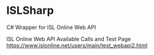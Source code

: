# ISLSharp
C# Wrapper for ISL Online Web API 


ISL Online Web API Available Calls and Test Page
https://www.islonline.net/users/main/test_webapi2.html
